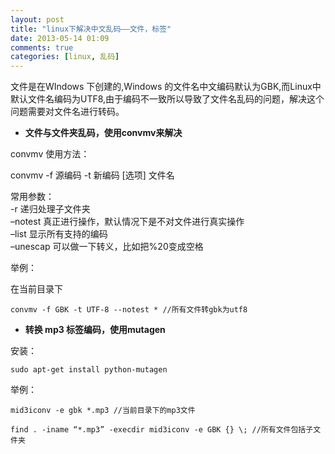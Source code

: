 ```yaml
---
layout: post
title: "linux下解决中文乱码——文件，标签"
date: 2013-05-14 01:09
comments: true
categories: [linux, 乱码]
---
```


文件是在WIndows 下创建的,Windows
的文件名中文编码默认为GBK,而Linux中默认文件名编码为UTF8,由于编码不一致所以导致了文件名乱码的问题，解决这个问题需要对文件名进行转码。

-   **文件与文件夹乱码，使用convmv来解决**

convmv 使用方法：

convmv -f 源编码 -t 新编码 [选项] 文件名

常用参数：\
-r 递归处理子文件夹\
–notest 真正进行操作，默认情况下是不对文件进行真实操作\
–list 显示所有支持的编码\
–unescap 可以做一下转义，比如把%20变成空格

举例：

在当前目录下

    convmv -f GBK -t UTF-8 --notest * //所有文件转gbk为utf8

-   **转换 mp3 标签编码，使用mutagen**

安装：

    sudo apt-get install python-mutagen

举例：<!--more-->

    mid3iconv -e gbk *.mp3 //当前目录下的mp3文件

    find . -iname “*.mp3” -execdir mid3iconv -e GBK {} \; //所有文件包括子文件夹

 
